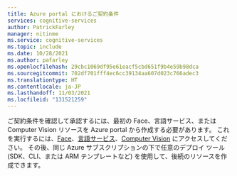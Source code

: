 ```yaml
---
title: Azure portal におけるご契約条件
services: cognitive-services
author: PatrickFarley
manager: nitinme
ms.service: cognitive-services
ms.topic: include
ms.date: 10/28/2021
ms.author: pafarley
ms.openlocfilehash: 29cbc1069df95e61eacf5cbd651f9b4e59b98dca
ms.sourcegitcommit: 702df701fff4ec6cc39134aa607d023c766adec3
ms.translationtype: HT
ms.contentlocale: ja-JP
ms.lasthandoff: 11/03/2021
ms.locfileid: "131521259"
---
```

ご契約条件を確認して承認するには、最初の Face、言語サービス、または Computer Vision リソースを Azure portal から作成する必要があります。 これを実行するには、[Face](https://portal.azure.com/#create/Microsoft.CognitiveServicesFace)、[言語サービス](https://ms.portal.azure.com/#create/Microsoft.CognitiveServicesTextAnalytics)、[Computer Vision](https://portal.azure.com/#create/Microsoft.CognitiveServicesComputerVision) にアクセスしてください。 その後、同じ Azure サブスクリプションの下で任意のデプロイ ツール (SDK、CLI、または ARM テンプレートなど) を使用して、後続のリソースを作成できます。
